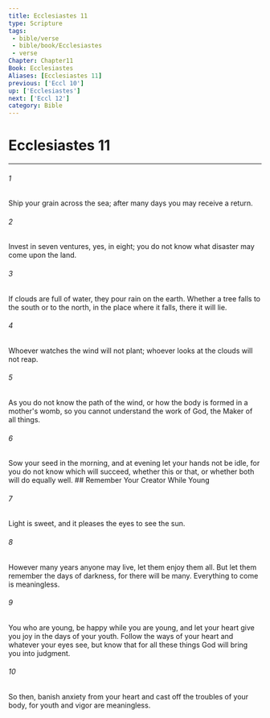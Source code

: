 ```yaml
---
title: Ecclesiastes 11
type: Scripture
tags:
 - bible/verse
 - bible/book/Ecclesiastes
 - verse
Chapter: Chapter11
Book: Ecclesiastes
Aliases: [Ecclesiastes 11]
previous: ['Eccl 10']
up: ['Ecclesiastes']
next: ['Eccl 12']
category: Bible
---
```

# Ecclesiastes 11

***


###### 1 
Ship your grain across the sea; after many days you may receive a return. 

###### 2 
Invest in seven ventures, yes, in eight; you do not know what disaster may come upon the land. 

###### 3 
If clouds are full of water, they pour rain on the earth. Whether a tree falls to the south or to the north, in the place where it falls, there it will lie. 

###### 4 
Whoever watches the wind will not plant; whoever looks at the clouds will not reap. 

###### 5 
As you do not know the path of the wind, or how the body is formed in a mother's womb, so you cannot understand the work of God, the Maker of all things. 

###### 6 
Sow your seed in the morning, and at evening let your hands not be idle, for you do not know which will succeed, whether this or that, or whether both will do equally well. ## Remember Your Creator While Young 

###### 7 
Light is sweet, and it pleases the eyes to see the sun. 

###### 8 
However many years anyone may live, let them enjoy them all. But let them remember the days of darkness, for there will be many. Everything to come is meaningless. 

###### 9 
You who are young, be happy while you are young, and let your heart give you joy in the days of your youth. Follow the ways of your heart and whatever your eyes see, but know that for all these things God will bring you into judgment. 

###### 10 
So then, banish anxiety from your heart and cast off the troubles of your body, for youth and vigor are meaningless. 
